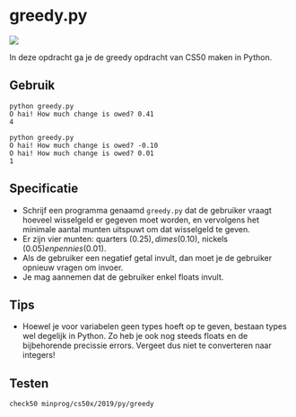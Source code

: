 # greedy.py

![](greedy.jpg)

In deze opdracht ga je de greedy opdracht van CS50 maken in Python.

## Gebruik

	python greedy.py
	O hai! How much change is owed? 0.41
	4

	python greedy.py
	O hai! How much change is owed? -0.10
	O hai! How much change is owed? 0.01
	1

## Specificatie

* Schrijf een programma genaamd `greedy.py` dat de gebruiker vraagt hoeveel wisselgeld er gegeven moet worden, en vervolgens het minimale aantal munten uitspuwt om dat wisselgeld te geven.
* Er zijn vier munten: quarters (0.25$), dimes (0.10$), nickels (0.05$) en pennies (0.01$).
* Als de gebruiker een negatief getal invult, dan moet je de gebruiker opnieuw vragen om invoer.
* Je mag aannemen dat de gebruiker enkel floats invult.

## Tips

* Hoewel je voor variabelen geen types hoeft op te geven, bestaan types wel degelijk in Python. Zo heb je ook nog steeds floats en de bijbehorende precissie errors. Vergeet dus niet te converteren naar integers!

## Testen

	check50 minprog/cs50x/2019/py/greedy
